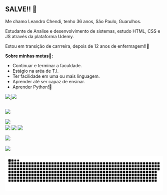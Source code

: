 ## SALVE!! 👋


Me chamo Leandro Chendi, tenho 36 anos, São Paulo, Guarulhos.

Estudante de Analise e desenvolvimento de sistemas, estudo HTML, CSS e JS através da plataforma Udemy.

Estou em transição de carrreira, depois de 12 anos de enfermagem!!💉


__Sobre minhas metas👕:__

- Continuar e terminar a faculdade.
- Estágio na aréa de T.I.
- Ter facilidade em uma ou mais linguagem.
- Aprender até ser capaz de ensinar.
- Aprender Python!🐍

<div>
  <a href="https://github.com/lechendi">
  <img height="150em" src="https://github-readme-stats.vercel.app/api?username=lechendi&show_icons=false&theme=blue-green&include_all_commits=true&count_private=true"/>
    
  <img height="150em" src="https://github-readme-stats.vercel.app/api/top-langs/?username=lechendi&layout=compact&langs_count=7&theme=blue-green"/>
    
</div>
  
  ##
  
  <div> 

<a href="https://instagram.com/lechendi" target="_blank"><img src="https://img.shields.io/badge/-Instagram-%23E4405F?style=for-the-badge&logo=instagram&logoColor=white" target="_blank"></a>
    
<a href="https://www.twitch.tv/itchendi" target="_blank"><img src="https://img.shields.io/badge/Twitch-9146FF?style=for-the-badge&logo=twitch&logoColor=white" target="_blank"></a>  
<a href = "mailto:lechendi84@gmail.com"><img src="https://img.shields.io/badge/-Gmail-%23333?style=for-the-badge&logo=gmail&logoColor=white" target="_blank"></a>
<a href="https://www.linkedin.com/in/leandro-chendi" target="_blank"><img src="https://img.shields.io/badge/-LinkedIn-%230077B5?style=for-the-badge&logo=linkedin&logoColor=white" target="_blank"></a> 
<a href = "https://steamcommunity.com/profiles/76561197989861787/" target="_blank"><img src="https://img.shields.io/badge/Steam-000000?style=for-the-badge&logo=steam&logoColor=white"></a>
    
    
  <img src="https://img.shields.io/badge/Ubuntu-E95420?style=for-the-badge&logo=ubuntu&logoColor=white"></a>
  
  <img src="https://img.shields.io/badge/Windows-0078D6?style=for-the-badge&logo=windows&logoColor=white"></a>
  
  
   ![Snake animation](https://github.com/lechendi/lechendi/blob/output/github-contribution-grid-snake.svg)
  
  </div>
  

  
  




